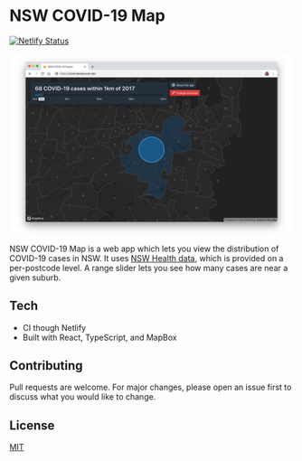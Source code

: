 # NSW COVID-19 Map
[![Netlify Status](https://api.netlify.com/api/v1/badges/5d5d3a59-d0b3-4d7c-9b3b-2f62d382eed4/deploy-status)](https://app.netlify.com/sites/covid-map-nsw/deploys)

![App screenshot](demo/demo_screenshot.png)

NSW COVID-19 Map is a web app which lets you view the distribution of COVID-19 cases in NSW. It uses [NSW Health data](https://data.nsw.gov.au/data/dataset/covid-19-cases-by-location), which is provided on a per-postcode level. A range slider lets you see how many cases are near a given suburb.

## Tech

- CI though Netlify
- Built with React, TypeScript, and MapBox

## Contributing

Pull requests are welcome. For major changes, please open an issue first to discuss what you would like to change.

## License

[MIT](https://choosealicense.com/licenses/mit/)
